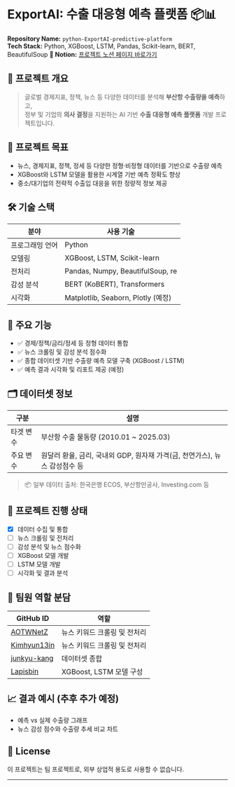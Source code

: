 # ExportAI: 수출 대응형 예측 플랫폼 📦📊

**Repository Name:** `python-ExportAI-predictive-platform`  
**Tech Stack:** Python, XGBoost, LSTM, Pandas, Scikit-learn, BERT, BeautifulSoup
**📘 Notion:** [프로젝트 노션 페이지 바로가기](https://www.notion.so/DSBA-1e8671bafae780f68b3fedea2bf10f45)
## 📌 프로젝트 개요

> 글로벌 경제지표, 정책, 뉴스 등 다양한 데이터를 분석해 **부산항 수출량을 예측**하고,  
> 정부 및 기업의 **의사 결정**을 지원하는 AI 기반 **수출 대응형 예측 플랫폼** 개발 프로젝트입니다.

## 🎯 프로젝트 목표

- 뉴스, 경제지표, 정책, 정세 등 다양한 정형·비정형 데이터를 기반으로 수출량 예측
- XGBoost와 LSTM 모델을 활용한 시계열 기반 예측 정확도 향상
- 중소/대기업의 전략적 수출입 대응을 위한 정량적 정보 제공

## 🛠 기술 스택

| 분야           | 사용 기술                                       |
|----------------|------------------------------------------------|
| 프로그래밍 언어 | Python                                          |
| 모델링         | XGBoost, LSTM, Scikit-learn                     |
| 전처리         | Pandas, Numpy, BeautifulSoup, re               |
| 감성 분석      | BERT (KoBERT), Transformers                     |
| 시각화         | Matplotlib, Seaborn, Plotly (예정)             |

## 📁 주요 기능

- ✅ 경제/정책/금리/정세 등 정형 데이터 통합
- ✅ 뉴스 크롤링 및 감성 분석 점수화
- ✅ 종합 데이터셋 기반 수출량 예측 모델 구축 (XGBoost / LSTM)
- ✅ 예측 결과 시각화 및 리포트 제공 (예정)

## 🗂 데이터셋 정보

| 구분              | 설명                                               |
|-------------------|----------------------------------------------------|
| 타겟 변수         | 부산항 수출 물동량 (2010.01 ~ 2025.03)            |
| 주요 변수         | 원달러 환율, 금리, 국내외 GDP, 원자재 가격(금, 천연가스), 뉴스 감성점수 등 |

> 📦 일부 데이터 출처: 한국은행 ECOS, 부산항만공사, Investing.com 등

## 📌 프로젝트 진행 상태

- [x] 데이터 수집 및 통합
- [ ] 뉴스 크롤링 및 전처리
- [ ] 감성 분석 및 뉴스 점수화
- [ ] XGBoost 모델 개발
- [ ] LSTM 모델 개발
- [ ] 시각화 및 결과 분석

## 👥 팀원 역할 분담

| GitHub ID | 역할 |
|-----------|------|
| [AOTWNetZ](https://github.com/AOTWNetZ) | 뉴스 키워드 크롤링 및 전처리 |
| [Kimhyun13in](https://github.com/Kimhyun13in) | 뉴스 키워드 크롤링 및 전처리 |
| [junkyu-kang](https://github.com/junkyu-kang) | 데이터셋 종합 |
| [Lapisbin](https://github.com/Lapisbin) | XGBoost, LSTM 모델 구성 |


## 📈 결과 예시 (추후 추가 예정)

- 예측 vs 실제 수출량 그래프
- 뉴스 감성 점수와 수출량 추세 비교 차트

## 📄 License

이 프로젝트는 팀 프로젝트로, 외부 상업적 용도로 사용할 수 없습니다.

---

